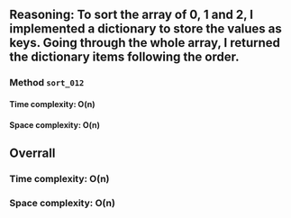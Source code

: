 ## Reasoning: To sort the array of 0, 1 and 2, I implemented a dictionary to store the values as keys. Going through the whole array, I returned the dictionary items following the order.

### Method `sort_012`

#### Time complexity: O(n) 
#### Space complexity: O(n)

## Overrall

### Time complexity: O(n)
### Space complexity: O(n)